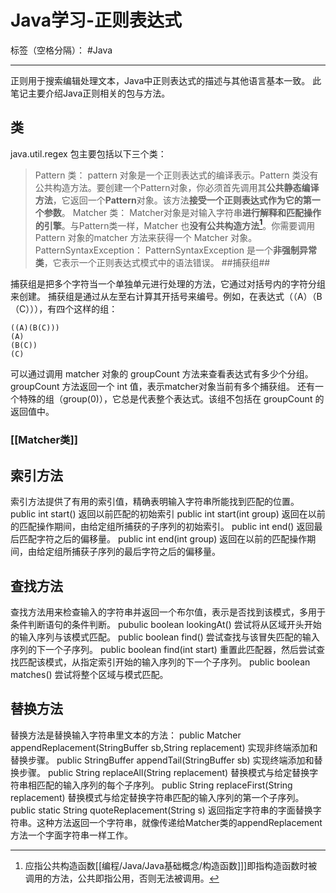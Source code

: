 ﻿# Java学习-正则表达式

标签（空格分隔）： #Java

---
正则用于搜索编辑处理文本，Java中正则表达式的描述与其他语言基本一致。
此笔记主要介绍Java正则相关的包与方法。
## 类 ##
java.util.regex 包主要包括以下三个类：
> Pattern 类： pattern 对象是一个正则表达式的编译表示。Pattern 类没有公共构造方法。要创建一个Pattern对象，你必须首先调用其**公共静态编译方法**，它返回一个**Pattern**对象。该方法**接受一个正则表达式作为它的第一个参数**。 
Matcher 类：
Matcher对象是对输入字符串**进行解释和匹配操作的引擎**。与Pattern类一样，Matcher 也**没有公共构造方法[^PublicConstructor]**。你需要调用Pattern 对象的matcher 方法来获得一个 Matcher 对象。
PatternSyntaxException：
PatternSyntaxException 是一个**非强制异常类**，它表示一个正则表达式模式中的语法错误。
##捕获组##

捕获组是把多个字符当一个单独单元进行处理的方法，它通过对括号内的字符分组来创建。
捕获组是通过从左至右计算其开括号来编号。例如，在表达式（（A）（B（C））），有四个这样的组：

    ((A)(B(C)))
    (A)
    (B(C))
    (C)

可以通过调用 matcher 对象的 groupCount 方法来查看表达式有多少个分组。groupCount 方法返回一个 int 值，表示matcher对象当前有多个捕获组。
还有一个特殊的组（group(0)），它总是代表整个表达式。该组不包括在 groupCount 的返回值中。 

### [[Matcher类]] ###
## 索引方法 ##
索引方法提供了有用的索引值，精确表明输入字符串所能找到匹配的位置。
public int start()
返回以前匹配的初始索引
public int start(int group)
返回在以前的匹配操作期间，由给定组所捕获的子序列的初始索引。
public int end()
返回最后匹配字符之后的偏移量。
public int end(int group)
返回在以前的匹配操作期间，由给定组所捕获子序列的最后字符之后的偏移量。
## 查找方法 ##
查找方法用来检查输入的字符串并返回一个布尔值，表示是否找到该模式，多用于条件判断语句的条件判断。
pubulic boolean lookingAt()
尝试将从区域开头开始的输入序列与该模式匹配。
public boolean find()
尝试查找与该冒失匹配的输入序列的下一个子序列。
public boolean find(int start)
重置此匹配器，然后尝试查找匹配该模式，从指定索引开始的输入序列的下一个子序列。
public boolean matches()
尝试将整个区域与模式匹配。
## 替换方法 ##
替换方法是替换输入字符串里文本的方法：
public Matcher appendReplacement(StringBuffer sb,String replacement)
实现非终端添加和替换步骤。
public StringBuffer appendTail(StringBuffer sb)
实现终端添加和替换步骤。
public String replaceAll(String replacement)
替换模式与给定替换字符串相匹配的输入序列的每个子序列。
public String replaceFirst(String replacement)
替换模式与给定替换字符串匹配的输入序列的第一个子序列。
public static String quoteReplacement(String s)
返回指定字符串的字面替换字符串。这种方法返回一个字符串，就像传递给Matcher类的appendReplacement方法一个字面字符串一样工作。




[^PublicConstructor]:应指公共构造函数[[编程/Java/Java基础概念/构造函数]]]即指构造函数时被调用的方法，公共即指公用，否则无法被调用。

